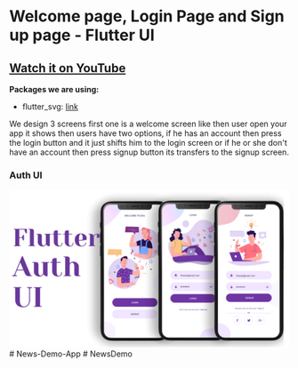 # Welcome page, Login Page and Sign up page - Flutter UI

## [Watch it on YouTube](https://youtu.be/ExKYjqgswJg)

**Packages we are using:**

- flutter_svg: [link](https://pub.dev/packages/flutter_svg)

We design 3 screens first one is a welcome screen like then user open your app it shows then users have two options, if he has an account then press the login button and it just shifts him to the login screen or if he or she don't have an account then press signup button its transfers to the signup screen.

### Auth UI

![App UI](/UI.png)
#   N e w s - D e m o - A p p 
 
 #   N e w s D e m o 
 
 